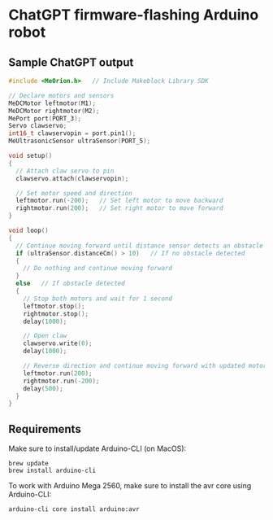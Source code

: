 # ChatGPT firmware-flashing Arduino robot


## Sample ChatGPT output

```c++
#include <MeOrion.h>   // Include Makeblock Library SDK

// Declare motors and sensors
MeDCMotor leftmotor(M1);
MeDCMotor rightmotor(M2);
MePort port(PORT_3);
Servo clawservo;
int16_t clawservopin = port.pin1();
MeUltrasonicSensor ultraSensor(PORT_5);

void setup()
{
  // Attach claw servo to pin
  clawservo.attach(clawservopin);

  // Set motor speed and direction
  leftmotor.run(-200);   // Set left motor to move backward
  rightmotor.run(200);   // Set right motor to move forward
}

void loop()
{
  // Continue moving forward until distance sensor detects an obstacle
  if (ultraSensor.distanceCm() > 10)   // If no obstacle detected
  {
    // Do nothing and continue moving forward
  }
  else   // If obstacle detected
  {
    // Stop both motors and wait for 1 second
    leftmotor.stop();
    rightmotor.stop();
    delay(1000);

    // Open claw
    clawservo.write(0);
    delay(1000);

    // Reverse direction and continue moving forward with updated motor directions
    leftmotor.run(200);
    rightmotor.run(-200);
    delay(500);
  }
}
```

## Requirements

Make sure to install/update Arduino-CLI (on MacOS):

```
brew update
brew install arduino-cli
```

To work with Arduino Mega 2560, make sure to install the avr core using Arduino-CLI:

```
arduino-cli core install arduino:avr
```
